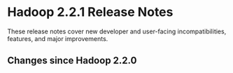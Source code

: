 # Hadoop  2.2.1 Release Notes

These release notes cover  new developer and user-facing incompatibilities, features, and major improvements.

## Changes since Hadoop 2.2.0



